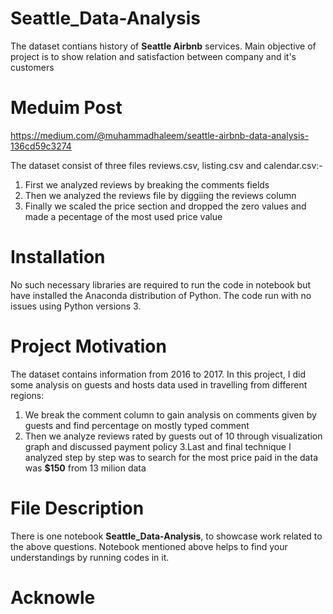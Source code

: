 # Seattle_Data-Analysis
The dataset contians history of **Seattle Airbnb** services. Main objective of project is to show relation and satisfaction between company and it's customers                                     

# Meduim Post
 https://medium.com/@muhammadhaleem/seattle-airbnb-data-analysis-136cd59c3274

The dataset consist of three files reviews.csv, listing.csv and calendar.csv:-
1. First we analyzed reviews by breaking the comments fields
2. Then we analyzed the reviews file by diggiing the reviews column
3. Finally we scaled the price section and dropped the zero values and made a pecentage of the most used price value

# Installation
No such necessary libraries are required to run the code in notebook but have installed the Anaconda distribution of Python.
The code run with no issues using Python versions 3.

# Project Motivation
The dataset contains information from 2016 to 2017.
In this project, I did some analysis on guests and hosts data used in travelling from different regions:
1. We break the comment column to gain analysis on comments given by guests and find percentage on mostly typed comment
2. Then we analyze reviews rated by guests out of 10 through visualization graph and discussed payment policy
3.Last and final technique I analyzed step by step was to search for the most price paid in the data was **$150** from 13 milion data

# File Description
There is one notebook **Seattle_Data-Analysis**, to showcase work related to the above questions. Notebook mentioned above helps to find your understandings by running codes in it.

# Acknowle
